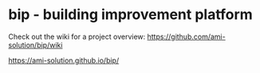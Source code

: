 bip - building improvement platform
===================================

Check out the wiki for a project overview:
https://github.com/ami-solution/bip/wiki

https://ami-solution.github.io/bip/
